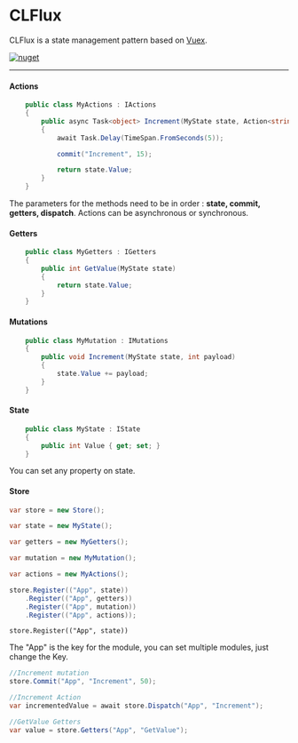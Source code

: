 # CLFlux

CLFlux is a state management pattern based on [Vuex](https://vuex.vuejs.org).

[![nuget](https://img.shields.io/badge/nuget-download-blue.svg)](https://www.nuget.org/packages/CLFlux/)

------------

#### Actions
```csharp
    public class MyActions : IActions
    {
        public async Task<object> Increment(MyState state, Action<string, object> commit)
        {
            await Task.Delay(TimeSpan.FromSeconds(5));

            commit("Increment", 15);

            return state.Value;
        }
    }
```
The parameters for the methods need to be in order : **state, commit, getters, dispatch**.
Actions can be asynchronous or synchronous.

#### Getters
```csharp
    public class MyGetters : IGetters
    {
        public int GetValue(MyState state)
        {
            return state.Value;
        }
    }

```
#### Mutations
```csharp
    public class MyMutation : IMutations
    {
        public void Increment(MyState state, int payload)
        {
            state.Value += payload;
        }
    }
```
#### State
```csharp
    public class MyState : IState
    {
        public int Value { get; set; }
    }
```
You can set any property on state.


#### Store
```csharp
var store = new Store();

var state = new MyState();

var getters = new MyGetters();

var mutation = new MyMutation();

var actions = new MyActions();

store.Register(("App", state))
	.Register(("App", getters))
	.Register(("App", mutation))
	.Register(("App", actions));

```


    store.Register(("App", state))
The "App" is the key for the module, you can set multiple modules, just change the Key.


```csharp
//Increment mutation
store.Commit("App", "Increment", 50);

//Increment Action
var incrementedValue = await store.Dispatch("App", "Increment");

//GetValue Getters
var value = store.Getters("App", "GetValue");
```
